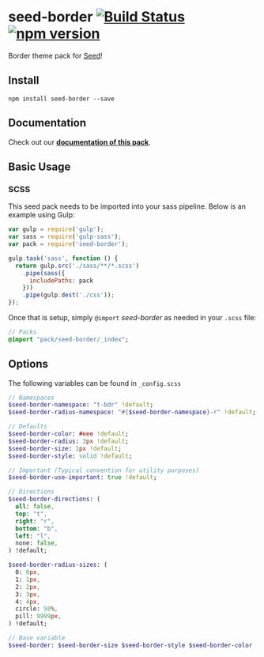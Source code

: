 # seed-border [![Build Status](https://travis-ci.org/helpscout/seed-border.svg?branch=master)](https://travis-ci.org/helpscout/seed-border) [![npm version](https://badge.fury.io/js/seed-border.svg)](https://badge.fury.io/js/seed-border)

Border theme pack for [Seed](https://github.com/helpscout/seed)!


## Install
```
npm install seed-border --save
```


## Documentation

Check out our **[documentation of this pack](http://developer.helpscout.net/seed/packs/seed-border/)**.


## Basic Usage

### SCSS
This seed pack needs to be imported into your sass pipeline. Below is an example using Gulp:


```javascript
var gulp = require('gulp');
var sass = require('gulp-sass');
var pack = require('seed-border');

gulp.task('sass', function () {
  return gulp.src('./sass/**/*.scss')
    .pipe(sass({
      includePaths: pack
    }))
    .pipe(gulp.dest('./css'));
});
```

Once that is setup, simply `@import` *seed-border* as needed in your `.scss` file:

```sass
// Packs
@import "pack/seed-border/_index";
```

## Options

The following variables can be found in `_config.scss`

```sass
// Namespaces
$seed-border-namespace: "t-bdr" !default;
$seed-border-radius-namespace: "#{$seed-border-namespace}-r" !default;

// Defaults
$seed-border-color: #eee !default;
$seed-border-radius: 3px !default;
$seed-border-size: 1px !default;
$seed-border-style: solid !default;

// Important (Typical convention for utility purposes)
$seed-border-use-important: true !default;

// Directions
$seed-border-directions: (
  all: false,
  top: "t",
  right: "r",
  bottom: "b",
  left: "l",
  none: false,
) !default;

$seed-border-radius-sizes: (
  0: 0px,
  1: 1px,
  2: 2px,
  3: 3px,
  4: 4px,
  circle: 50%,
  pill: 9999px,
) !default;

// Base variable
$seed-border: $seed-border-size $seed-border-style $seed-border-color !default;
```
